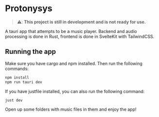 # Protonysys

> ⚠️: **This project is still in development and is not ready for use.**

A tauri app that attempts to be a music player. Backend and audio processing is done in Rust, frontend is done in SvelteKit with TailwindCSS.

## Running the app

Make sure you have cargo and npm installed. Then run the following commands:
```bash
npm install
npm run tauri dev
```

If you have justfile installed, you can also run the following command:
```bash
just dev
```

Open up some folders with music files in them and enjoy the app!